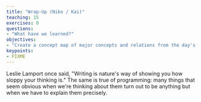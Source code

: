 ```yaml
---
title: "Wrap-Up (Niko / Kai)"
teaching: 15
exercises: 0
questions:
- "What have we learned?"
objectives:
- "Create a concept map of major concepts and relations from the day's lessons."
keypoints:
- FIXME
---
```


Leslie Lamport once said, "Writing is nature's way of showing you how sloppy your thinking is."
The same is true of programming:
many things that seem obvious when we're thinking about them
turn out to be anything but when we have to explain them precisely.
